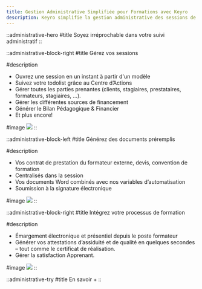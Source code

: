 ```yaml
---
title: Gestion Administrative Simplifiée pour Formations avec Keyro
description: Keyro simplifie la gestion administrative des sessions de formation avec des outils d'automatisation, d'émargement électronique et de suivi de la satisfaction des apprenants.
---
```


::administrative-hero
#title
Soyez irréprochable dans votre suivi administratif
::

::administrative-block-right
#title
Gérez vos sessions

#description
- Ouvrez une session en un instant à partir d'un modèle
- Suivez votre todolist grâce au Centre d’Actions  
- Gérer toutes les parties prenantes (clients, stagiaires, prestataires, formateurs, stagiaires, …). 
- Gérer les différentes sources de financement 
- Générer le Bilan Pédagogique & Financier 
- Et plus encore!

#image
![](/images/administrate-sessions.webp)
::

::administrative-block-left
#title
Générez des documents préremplis

#description
- Vos contrat de prestation du formateur externe, devis, convention de formation
- Centralisés dans la session 
- Vos documents Word combinés avec nos variables d’automatisation  
- Soumission à la signature électronique 

#image
![](/images/administrate-documents.webp)
::

::administrative-block-right
#title
Intégrez votre processus de formation

#description
- Émargement électronique et présentiel depuis le poste formateur
- Générer vos attestations d’assiduité et de qualité en quelques secondes – tout comme le certificat de réalisation.  
- Gérer la satisfaction Apprenant.    

#image
![](/images/handle-catalog.webp)
::

::administrative-try 
#title
En savoir +
::
